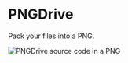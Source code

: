 PNGDrive
========

Pack your files into a PNG.

![PNGDrive source code in a PNG](https://github.com/MadeInHaus/PNGDrive/raw/master/pngdrive.png)
